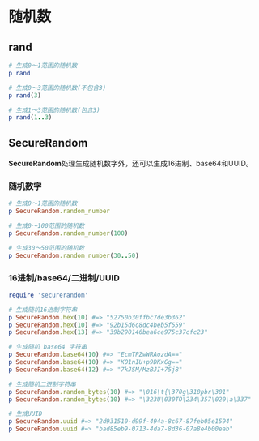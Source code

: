 # 随机数

## rand

```ruby
# 生成0～1范围的随机数
p rand

# 生成0～3范围的随机数(不包含3)
p rand(3)

# 生成1～3范围的随机数(包含3)
p rand(1..3)
```

## SecureRandom

**SecureRandom**处理生成随机数字外，还可以生成16进制、base64和UUID。

### 随机数字

```ruby
# 生成0～1范围的随机数
p SecureRandom.random_number

# 生成0～100范围的随机数
p SecureRandom.random_number(100)

# 生成30～50范围的随机数
p SecureRandom.random_number(30..50)
```

### 16进制/base64/二进制/UUID

```ruby
require 'securerandom'

# 生成随机16进制字符串
p SecureRandom.hex(10) #=> "52750b30ffbc7de3b362"
p SecureRandom.hex(10) #=> "92b15d6c8dc4beb5f559"
p SecureRandom.hex(13) #=> "39b290146bea6ce975c37cfc23"

# 生成随机 base64 字符串
p SecureRandom.base64(10) #=> "EcmTPZwWRAozdA=="
p SecureRandom.base64(10) #=> "KO1nIU+p9DKxGg=="
p SecureRandom.base64(12) #=> "7kJSM/MzBJI+75j8"

# 生成随机二进制字符串
p SecureRandom.random_bytes(10) #=> "\016\t{\370g\310pbr\301"
p SecureRandom.random_bytes(10) #=> "\323U\030TO\234\357\020\a\337"

# 生成UUID
p SecureRandom.uuid #=> "2d931510-d99f-494a-8c67-87feb05e1594"
p SecureRandom.uuid #=> "bad85eb9-0713-4da7-8d36-07a8e4b00eab"
```